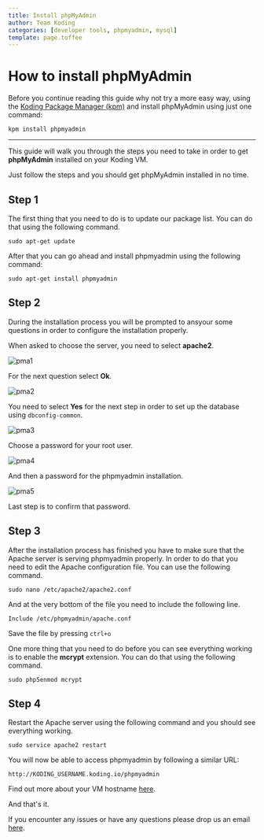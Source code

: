 ```yaml
---
title: Install phpMyAdmin
author: Team Koding
categories: [developer tools, phpmyadmin, mysql]
template: page.toffee
---
```


# How to install phpMyAdmin

Before you continue reading this guide why not try a more easy way, using the [Koding Package Manager (kpm)](http://learn.koding.com/guides/getting-started-kpm/) and install phpMyAdmin using just one command:

```
kpm install phpmyadmin
```

***

This guide will walk you through the steps you need to take in order to get **phpMyAdmin** installed on your Koding VM.

Just follow the steps and you should get phpMyAdmin installed in no time.

## Step 1

The first thing that you need to do is to update our package list. You can do that using the following command.

```
sudo apt-get update
```

After that you can go ahead and install phpmyadmin using the following command:

```
sudo apt-get install phpmyadmin
```

## Step 2

During the installation process you will be prompted to ansyour some questions in order to configure the installation properly.

When asked to choose the server, you need to select **apache2**.

![pma1](pma1.png)

For the next question select **Ok**.

![pma2](pma2.png)

You need to select **Yes** for the next step in order to set up the database using `dbconfig-common`.

![pma3](pma3.png)

Choose a password for your root user.

![pma4](pma4.png)

And then a password for the phpmyadmin installation.

![pma5](pma5.png)

Last step is to confirm that password.

## Step 3

After the installation process has finished you have to make sure that the Apache server is serving phpmyadmin properly. In order to do that you need to edit the Apache configuration file. You can use the following command.

```
sudo nano /etc/apache2/apache2.conf
```

And at the very bottom of the file you need to include the following line.

```
Include /etc/phpmyadmin/apache.conf
```

Save the file by pressing `ctrl+o`

One more thing that you need to do before you can see everything working is to enable the **mcrypt** extension. You can do that using the following command.

```
sudo php5enmod mcrypt
```

## Step 4

Restart the Apache server using the following command and you should see everything working.

```
sudo service apache2 restart
```

You will now be able to access phpmyadmin by following a similar URL:

```
http://KODING_USERNAME.koding.io/phpmyadmin
```

Find out more about your VM hostname [here](http://learn.koding.com/faq/vm-hostname/).

And that's it.

If you encounter any issues or have any questions please drop us an email [here](mailto:support@koding.com).

